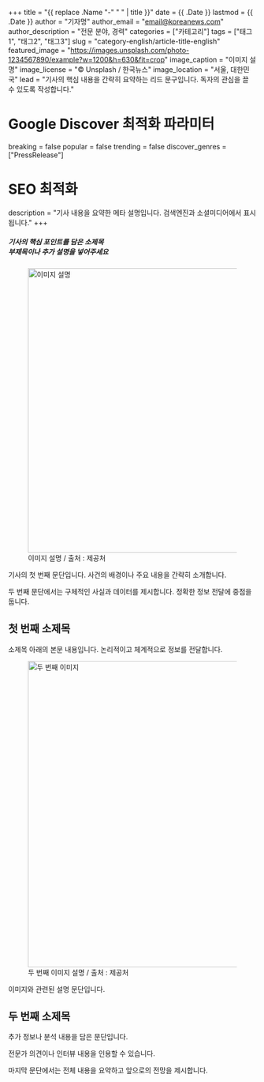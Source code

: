 +++
title = "{{ replace .Name "-" " " | title }}"
date = {{ .Date }}
lastmod = {{ .Date }}
author = "기자명"
author_email = "email@koreanews.com"
author_description = "전문 분야, 경력"
categories = ["카테고리"]
tags = ["태그1", "태그2", "태그3"]
slug = "category-english/article-title-english"
featured_image = "https://images.unsplash.com/photo-1234567890/example?w=1200&h=630&fit=crop"
image_caption = "이미지 설명"
image_license = "© Unsplash / 한국뉴스"
image_location = "서울, 대한민국"
lead = "기사의 핵심 내용을 간략히 요약하는 리드 문구입니다. 독자의 관심을 끌 수 있도록 작성합니다."

# Google Discover 최적화 파라미터
breaking = false
popular = false
trending = false
discover_genres = ["PressRelease"]

# SEO 최적화
description = "기사 내용을 요약한 메타 설명입니다. 검색엔진과 소셜미디어에서 표시됩니다."
+++

<h5 class="wp-block-heading">기사의 핵심 포인트를 담은 소제목<br>부제목이나 추가 설명을 넣어주세요</h5>

<figure class="wp-block-image size-large"><img decoding="async" width="1024" height="576" src="https://images.unsplash.com/photo-1234567890/example?w=1200&h=630&fit=crop" alt="이미지 설명" title="기사 제목 1" /><figcaption class="wp-element-caption">이미지 설명 / 출처 : 제공처</figcaption></figure>

<p>기사의 첫 번째 문단입니다. 사건의 배경이나 주요 내용을 간략히 소개합니다.</p>

<p>두 번째 문단에서는 구체적인 사실과 데이터를 제시합니다. 정확한 정보 전달에 중점을 둡니다.</p>

<h2 class="wp-block-heading">첫 번째 소제목</h2>

<p>소제목 아래의 본문 내용입니다. 논리적이고 체계적으로 정보를 전달합니다.</p>

<figure class="wp-block-image size-large"><img decoding="async" width="1024" height="620" src="https://images.unsplash.com/photo-1234567890/example2?w=1200&h=630&fit=crop" alt="두 번째 이미지" title="기사 제목 2" /><figcaption class="wp-element-caption">두 번째 이미지 설명 / 출처 : 제공처</figcaption></figure>

<p>이미지와 관련된 설명 문단입니다.</p>

<h2 class="wp-block-heading">두 번째 소제목</h2>

<p>추가 정보나 분석 내용을 담은 문단입니다.</p>

<p>전문가 의견이나 인터뷰 내용을 인용할 수 있습니다.</p>

<p>마지막 문단에서는 전체 내용을 요약하고 앞으로의 전망을 제시합니다.</p>
